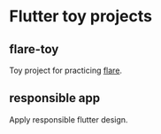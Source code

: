 # Flutter toy projects

## flare-toy
Toy project for practicing [flare](https://www.2dimensions.com/about-flare).


## responsible app
Apply responsible flutter design.

